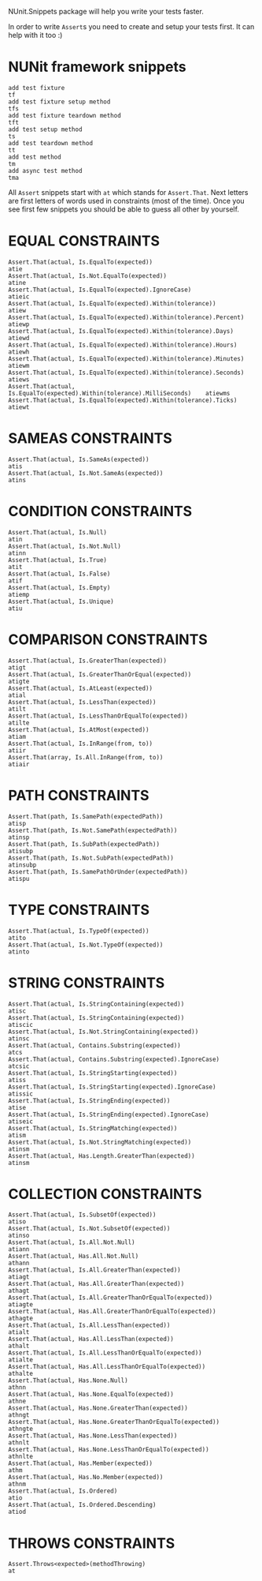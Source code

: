NUnit.Snippets package will help you write your tests faster.


In order to write `Assert`s you need to create and setup your tests first. It can help with it too :)

# NUNit framework snippets #

    add test fixture                                                            tf
    add test fixture setup method												tfs	
    add test fixture teardown method											tft
    add test setup method														ts
    add test teardown method													tt
    add test method																tm
    add async test method														tma

All `Assert` snippets start with `at` which stands for `Assert.That`. Next letters
are first letters of words used in constraints (most of the time).
Once you see first few snippets you should be able to guess all other by yourself.

# EQUAL CONSTRAINTS #
    Assert.That(actual, Is.EqualTo(expected))									atie
    Assert.That(actual, Is.Not.EqualTo(expected))								atine
    Assert.That(actual, Is.EqualTo(expected).IgnoreCase)						atieic
    Assert.That(actual, Is.EqualTo(expected).Within(tolerance))					atiew
    Assert.That(actual, Is.EqualTo(expected).Within(tolerance).Percent)			atiewp
    Assert.That(actual, Is.EqualTo(expected).Within(tolerance).Days)			atiewd
    Assert.That(actual, Is.EqualTo(expected).Within(tolerance).Hours)			atiewh
    Assert.That(actual, Is.EqualTo(expected).Within(tolerance).Minutes)			atiewm
    Assert.That(actual, Is.EqualTo(expected).Within(tolerance).Seconds)			atiews
    Assert.That(actual, Is.EqualTo(expected).Within(tolerance).MilliSeconds)	atiewms
    Assert.That(actual, Is.EqualTo(expected).Within(tolerance).Ticks)			atiewt

# SAMEAS CONSTRAINTS #
    Assert.That(actual, Is.SameAs(expected))									atis
    Assert.That(actual, Is.Not.SameAs(expected))								atins

# CONDITION CONSTRAINTS #
    Assert.That(actual, Is.Null)												atin
    Assert.That(actual, Is.Not.Null)											atinn
    Assert.That(actual, Is.True)												atit
    Assert.That(actual, Is.False)												atif
    Assert.That(actual, Is.Empty)												atiemp
    Assert.That(actual, Is.Unique)												atiu

# COMPARISON CONSTRAINTS #
    Assert.That(actual, Is.GreaterThan(expected))								atigt
    Assert.That(actual, Is.GreaterThanOrEqual(expected))						atigte
    Assert.That(actual, Is.AtLeast(expected))									atial
    Assert.That(actual, Is.LessThan(expected))									atilt
    Assert.That(actual, Is.LessThanOrEqualTo(expected))							atilte
    Assert.That(actual, Is.AtMost(expected))									atiam
    Assert.That(actual, Is.InRange(from, to))									atiir
    Assert.That(array, Is.All.InRange(from, to))								atiair

# PATH CONSTRAINTS #
    Assert.That(path, Is.SamePath(expectedPath))								atisp
    Assert.That(path, Is.Not.SamePath(expectedPath))							atinsp
    Assert.That(path, Is.SubPath(expectedPath))									atisubp
    Assert.That(path, Is.Not.SubPath(expectedPath))								atinsubp
    Assert.That(path, Is.SamePathOrUnder(expectedPath))							atispu

# TYPE CONSTRAINTS #
    Assert.That(actual, Is.TypeOf(expected))									atito
    Assert.That(actual, Is.Not.TypeOf(expected))								atinto

# STRING CONSTRAINTS #
    Assert.That(actual, Is.StringContaining(expected))							atisc
    Assert.That(actual, Is.StringContaining(expected))							atiscic
    Assert.That(actual, Is.Not.StringContaining(expected))						atinsc
    Assert.That(actual, Contains.Substring(expected))							atcs
    Assert.That(actual, Contains.Substring(expected).IgnoreCase)				atcsic
    Assert.That(actual, Is.StringStarting(expected))							atiss
    Assert.That(actual, Is.StringStarting(expected).IgnoreCase)					atissic
    Assert.That(actual, Is.StringEnding(expected))								atise
    Assert.That(actual, Is.StringEnding(expected).IgnoreCase)					atiseic
    Assert.That(actual, Is.StringMatching(expected))							atism
    Assert.That(actual, Is.Not.StringMatching(expected))						atinsm
    Assert.That(actual, Has.Length.GreaterThan(expected))						atinsm

# COLLECTION CONSTRAINTS #
    Assert.That(actual, Is.SubsetOf(expected))									atiso
    Assert.That(actual, Is.Not.SubsetOf(expected))								atinso
    Assert.That(actual, Is.All.Not.Null)										atiann
    Assert.That(actual, Has.All.Not.Null)										athann
    Assert.That(actual, Is.All.GreaterThan(expected))							atiagt
    Assert.That(actual, Has.All.GreaterThan(expected))							athagt
    Assert.That(actual, Is.All.GreaterThanOrEqualTo(expected))					atiagte
    Assert.That(actual, Has.All.GreaterThanOrEqualTo(expected))					athagte
    Assert.That(actual, Is.All.LessThan(expected))								atialt
    Assert.That(actual, Has.All.LessThan(expected))								athalt
    Assert.That(actual, Is.All.LessThanOrEqualTo(expected))						atialte
    Assert.That(actual, Has.All.LessThanOrEqualTo(expected))					athalte
    Assert.That(actual, Has.None.Null)											athnn
    Assert.That(actual, Has.None.EqualTo(expected))								athne
    Assert.That(actual, Has.None.GreaterThan(expected))							athngt
    Assert.That(actual, Has.None.GreaterThanOrEqualTo(expected))				athngte
    Assert.That(actual, Has.None.LessThan(expected))							athnlt
    Assert.That(actual, Has.None.LessThanOrEqualTo(expected))					athnlte
    Assert.That(actual, Has.Member(expected))									athm
    Assert.That(actual, Has.No.Member(expected))								athnm
    Assert.That(actual, Is.Ordered)												atio
    Assert.That(actual, Is.Ordered.Descending)									atiod

# THROWS CONSTRAINTS #
    Assert.Throws<expected>(methodThrowing)										at

